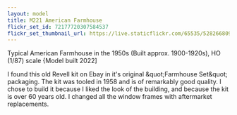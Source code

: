 ```yaml
---
layout: model
title: M221 American Farmhouse
flickr_set_id: 72177720307584537
flickr_set_thumbnail_url: https://live.staticflickr.com/65535/52826680988_87458f89e3_m.jpg
---
```


Typical American Farmhouse in the 1950s (Built approx. 1900-1920s),
HO (1/87) scale  {Model built 2022]

I found this old Revell kit on Ebay in it&#39;s original &amp;quot;Farmhouse Set&amp;quot; packaging. The kit was tooled in 1958 and is of remarkably good quality. I chose to build it because I liked the look of the building, and because the kit is over 60 years old. I changed all the window frames with aftermarket replacements.



